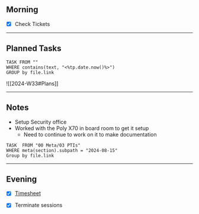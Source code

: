 ## Morning
- [x] Check Tickets

---
## Planned Tasks
~~~dataview
TASK FROM ""
WHERE contains(text, "<%tp.date.now()%>")
GROUP by file.link
~~~
![[2024-W33#Plans]]

---
## Notes
- Setup Security office
- Worked with the Poly X70 in board room to get it setup
	- Need to continue to work on it to make documentation 

~~~dataview
TASK  FROM "00 Meta/03 PTIs"
WHERE meta(section).subpath = "2024-08-15"
Group by file.link
~~~
---
## Evening
- [x] [Timesheet]()
- [x] Terminate sessions


